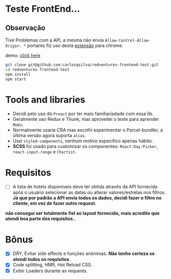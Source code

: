 # Teste FrontEnd...

## Observação

Tive Problemas com a API, a mesma não envia `Allow-Control-Allow-Origin: *` portanto fiz uso desta [extensão](https://chrome.google.com/webstore/detail/allow-control-allow-origi/nlfbmbojpeacfghkpbjhddihlkkiljbi) para chrome.

demo: [click here](https://carlosqsilva.github.io/redventures-frontend-test/)

```bash
git clone git@github.com:carlosqsilva/redventures-frontend-test.git
cd redventures-frontend-test
npm install
npm start
```

# Tools and libraries

* Decidi pelo uso do `Preact` por ter mais familiariadade com essa lib.
* Geralmente uso Redux e Thunk, mas aproveitei o teste para aprender `Mobx`.
* Normalmente usaria CRA mas escolhi experimentar o Parcel-bundler, a última versão agora suporta `alias`.
* Usei `styled-components`, nenhum motivo especifico apenas hábito.
* **SCSS** foi usado para customizar os componentes: `React-Day-Picker`, `react-input-range` e `Chartist`.

# Requisitos

* [ ] A lista de hotéis disponíveis deve ter obtida através da API fornecida após o usuário selecionar as datas ou alterar valores/estrelas nos filtros. **Já que por padrão a API envia todos os dados, decidi fazer o filtro no cliente, em vez de fazer outro request**.

**não consegui ser totalmente fiel ao layout fornecido, mais acredito que atendi boa parte dos requisitos..**

# Bônus

* [x] DRY, Evitar side effects e funções anônimas. **Não tenho certeza se atendi todos os requisitos**.
* [x] Code splitting, HMR, Hot Reload CSS.
* [x] Exibir Loaders durante as requests.
